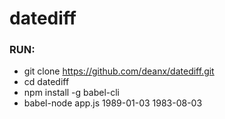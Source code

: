 # datediff

### RUN:
- git clone https://github.com/deanx/datediff.git
- cd datediff
- npm install -g babel-cli
- babel-node app.js 1989-01-03 1983-08-03
